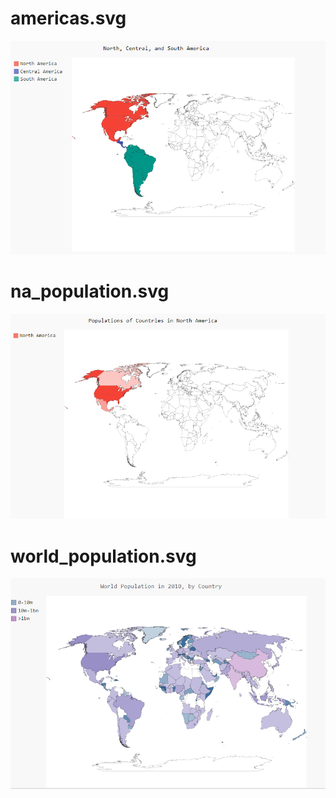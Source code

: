 # americas.svg
![](images/americas.png)
# na_population.svg
![](images/na_populations.png)
# world_population.svg
![](images/world_population.png)
